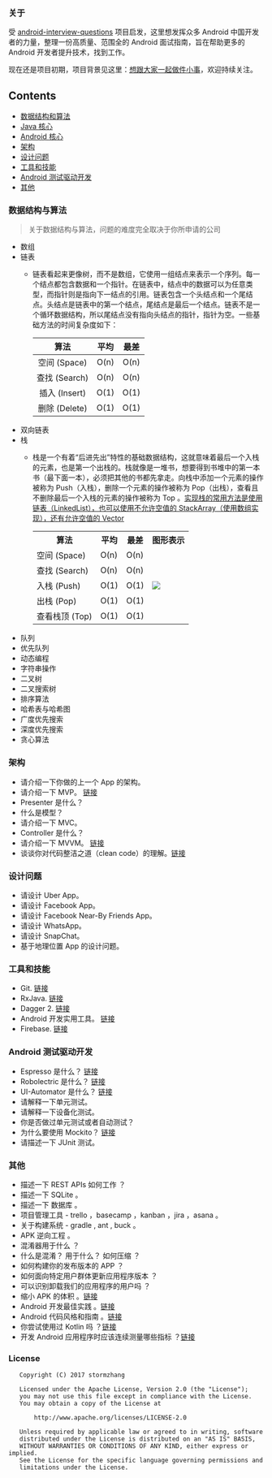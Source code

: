 ### 关于

受 [android-interview-questions](https://github.com/MindorksOpenSource/android-interview-questions) 项目启发，这里想发挥众多 Android 中国开发者的力量，整理一份高质量、范围全的 Android 面试指南，旨在帮助更多的 Android 开发者提升技术，找到工作。

现在还是项目初期，项目背景见这里：[想跟大家一起做件小事](http://mp.weixin.qq.com/s/t038R0bDDZ6dg4bwDoj2cQ)，欢迎持续关注。

## Contents
 * [数据结构和算法](#数据结构与算法)
 * [Java 核心](#core-java)
 * [Android 核心](#core-android)
 * [架构](#架构)
 * [设计问题](#设计问题)
 * [工具和技能](#工具和技能)
 * [Android 测试驱动开发](#android-测试驱动开发)
 * [其他](#其他)


### 数据结构与算法

> 关于数据结构与算法，问题的难度完全取决于你所申请的公司

* 数组
* 链表
   - 链表看起来更像树，而不是数组，它使用一组结点来表示一个序列。每一个结点都包含数据和一个指针。在链表中，结点中的数据可以为任意类型，而指针则是指向下一结点的引用。链表包含一个头结点和一个尾结点。头结点是链表中的第一个结点，尾结点是最后一个结点。链表不是一个循环数据结构，所以尾结点没有指向头结点的指针，指针为空。一些基础方法的时间复杂度如下：

        | 算法          | 平均    | 最差      |
        |:------------:|:-------:|:--------:|
        | 空间 (Space)  | O(n)    | O(n)     |
        | 查找 (Search) | O(n)    | O(n)     |
        | 插入 (Insert) | O(1)    | O(1)     |
        | 删除 (Delete) | O(1)    | O(1)     |
* 双向链表
* 栈
    - 栈是一个有着“后进先出”特性的基础数据结构，这就意味着最后一个入栈的元素，也是第一个出栈的。栈就像是一堆书，想要得到书堆中的第一本书（最下面一本），必须把其他的书都先拿走。向栈中添加一个元素的操作被称为 Push（入栈），删除一个元素的操作被称为 Pop（出栈），查看且不删除最后一个入栈的元素的操作被称为 Top 。[实现栈的常用方法是使用链表（LinkedList），也可以使用不允许空值的 StackArray（使用数组实现），还有允许空值的 Vector](https://en.wikibooks.org/wiki/Data_Structures/Stacks_and_Queues#Performance_Analysis)
     
        <table>
            <tr>
                <th>算法</th>
                <th>平均</th>
                <th>最差</th>
                <th>图形表示</th>
            </tr>
            <tr>
                <td>空间 (Space)</td>
                <td>O(n)</td>
                <td>O(n)</td>
                <td rowspan="5">
                    <img src="https://upload.wikimedia.org/wikipedia/commons/thumb/2/29/Data_stack.svg/250px-Data_stack.svg.png"/>
                </td>
            </tr>
            <tr>
                <td>查找 (Search)</td>
                <td>O(n)</td>
                <td>O(n)</td>
            </tr>
            <tr>
                <td>入栈 (Push)</td>
                <td>O(1)</td>
                <td>O(1)</td>
            </tr>
            <tr>
                <td>出栈 (Pop)</td>
                <td>O(1)</td>
                <td>O(1)</td>
            </tr>
            <tr>
              <td>查看栈顶 (Top)</td>
              <td>O(1)</td>
              <td>O(1)</td>
            </tr>
        </table>
* 队列
* 优先队列
* 动态编程
* 字符串操作
* 二叉树
* 二叉搜索树
* 排序算法
* 哈希表与哈希图
* 广度优先搜索
* 深度优先搜索
* 贪心算法


### 架构

* 请介绍一下你做的上一个 App 的架构。
* 请介绍一下 MVP。 [链接](https://blog.mindorks.com/essential-guide-for-designing-your-android-app-architecture-mvp-part-1-74efaf1cda40)
* Presenter 是什么？
* 什么是模型？
* 请介绍一下 MVC。
* Controller 是什么？
* 请介绍一下 MVVM。 [链接](https://github.com/MindorksOpenSource/android-mvvm-architecture)
* 谈谈你对代码整洁之道（clean code）的理解。[链接](https://blog.mindorks.com/every-programmer-should-read-this-book-6755dedec78d)


### 设计问题

* 请设计 Uber App。
* 请设计 Facebook App。
* 请设计 Facebook Near-By Friends App。
* 请设计 WhatsApp。
* 请设计 SnapChat。
* 基于地理位置 App 的设计问题。


### 工具和技能

* Git. [链接](https://github.com/git-tips/tips)
* RxJava. [链接](https://blog.mindorks.com/a-complete-guide-to-learn-rxjava-b55c0cea3631)
* Dagger 2. [链接](https://medium.com/p/a-complete-guide-to-learn-dagger-2-b4c7a570d99c)
* Android 开发实用工具。 [链接](https://blog.mindorks.com/android-development-useful-tools-fd73283e82e3)
* Firebase. [链接](https://firebase.google.com/)


### Android 测试驱动开发

* Espresso 是什么？ [链接](https://developer.android.com/training/testing/ui-testing/espresso-testing.html)
* Robolectric 是什么？ [链接](http://robolectric.org/)
* UI-Automator 是什么？ [链接](https://developer.android.com/training/testing/ui-testing/uiautomator-testing.html)
* 请解释一下单元测试。 
* 请解释一下设备化测试。
* 你是否做过单元测试或者自动测试？
* 为什么要使用 Mockito？ [链接](http://site.mockito.org/)
* 请描述一下 JUnit 测试。


### 其他

* 描述一下 REST APIs 如何工作 ？
* 描述一下 SQLite 。
* 描述一下 数据库 。
* 项目管理工具 - trello ，basecamp ，kanban ，jira ，asana 。
* 关于构建系统 - gradle , ant , buck 。
* APK 逆向工程 。
* 混淆器用于什么 ？
* 什么是混淆？ 用于什么？ 如何压缩 ？
* 如何构建你的发布版本的 APP ？
* 如何面向特定用户群体更新应用程序版本 ？
* 可以识别卸载我们的应用程序的用户吗 ？
* 缩小 APK 的体积 。[链接](https://blog.mindorks.com/how-to-reduce-apk-size-in-android-2f3713d2d662)
* Android 开发最佳实践 。[链接](https://blog.mindorks.com/android-development-best-practices-83c94b027fd3)
* Android 代码风格和指南 。[链接](https://blog.mindorks.com/android-code-style-and-guidelines-d5f80453d5c7)
* 你尝试使用过 Kotlin 吗 ？[链接](https://blog.mindorks.com/why-you-must-try-kotlin-for-android-development-e14d00c8084b)
* 开发 Android 应用程序时应该连续测量哪些指标 ？[链接](https://blog.mindorks.com/android-app-performance-metrics-a1176334186e)


### License
```
   Copyright (C) 2017 stormzhang

   Licensed under the Apache License, Version 2.0 (the "License");
   you may not use this file except in compliance with the License.
   You may obtain a copy of the License at

       http://www.apache.org/licenses/LICENSE-2.0

   Unless required by applicable law or agreed to in writing, software
   distributed under the License is distributed on an "AS IS" BASIS,
   WITHOUT WARRANTIES OR CONDITIONS OF ANY KIND, either express or implied.
   See the License for the specific language governing permissions and
   limitations under the License.
```

